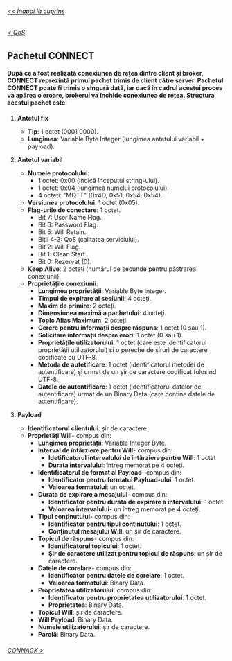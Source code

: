 ###### [<< Înapoi la cuprins](../Cuprins.md)
######  [< QoS](03.%20QoS.md) 
## Pachetul CONNECT
#### După ce a fost realizată conexiunea de rețea dintre client și broker, CONNECT reprezintă primul pachet trimis de client către server. Pachetul CONNECT poate fi trimis o singură dată, iar dacă în cadrul acestui proces va apărea o eroare, brokerul va închide conexiunea de rețea. Structura acestui pachet este:
1. **Antetul fix**
    - **Tip**: 1 octet (0001 0000).
    - **Lungimea**: Variable Byte Integer (lungimea antetului variabil + payload).

2. **Antetul variabil**
    - **Numele protocolului**:
        - 1 octet: 0x00 (indică începutul string-ului).
        - 1 octet: 0x04 (lungimea numelui protocolului).
        - 4 octeți: "MQTT" (0x4D, 0x51, 0x54, 0x54).
    - **Versiunea protocolului**: 1 octet (0x05).
    - **Flag-urile de conectare**: 1 octet.
        - Bit 7: User Name Flag.
        - Bit 6: Password Flag.
        - Bit 5: Will Retain.
        - Biții 4-3: QoS (calitatea serviciului).
        - Bit 2: Will Flag.
        - Bit 1: Clean Start.
        - Bit 0: Rezervat (0).
    - **Keep Alive**: 2 octeți (numărul de secunde pentru păstrarea conexiunii).
    - **Proprietățile conexiunii**:
        - **Lungimea proprietății**: Variable Byte Integer.
        - **Timpul de expirare al sesiunii**: 4 octeți.
        - **Maxim de primire**: 2 octeți.
        - **Dimensiunea maximă a pachetului**: 4 octeți.
        - **Topic Alias Maximum**: 2 octeți.
        - **Cerere pentru informații despre răspuns**: 1 octet (0 sau 1).
        - **Solicitare informații despre erori**: 1 octet (0 sau 1).
        - **Proprietățile utilizatorului**: 1 octet (care este identificatorul proprietății utilizatorului) și o pereche de șiruri de caractere codificate cu UTF-8.
        - **Metoda de autetificare**: 1 octet (identificatorul metodei de autentificare) și urmat de un șir de caractere codificat folosind UTF-8.
        - **Datele de autentificare**: 1 octet (identificatorul datelor de autentificare) urmat de un Binary Data (care conține datele de autentificare).
3. **Payload** 
    - **Identificatorul clientului**: șir de caractere
    - **Proprietăți Will**- compus din:
        - **Lungimea proprietății**: Variable Integer Byte.
        - **Interval de întârziere pentru Will**- compus din:
            - **Idetificatorul intervalului de întârziere pentru Will**: 1 octet
            - **Durata intervalului**: întreg memorat pe 4 octeți.
        - **Identificatorul de format al Payload**- compus din:
            - **Identificator pentru formatul Payload-ului**: 1 octet.
            - **Valoarea formatului**: un octet.
        - **Durata de expirare a mesajului**- compus din:
            - **Identificator pentru durata de expirare a intervalului**: 1 octet.
            - **Valoarea intervalului**- un întreg memorat pe 4 octeți.
        - **Tipul conținutului**- compus din:
            - **Identificator pentru tipul conținutului**: 1 octet.
            - **Conținutul mesajului Will**: un șir de caractere.
        - **Topicul de răspuns**- compus din:
            - **Identificatorul topicului**: 1 octet.
            - **Șir de caractere utilizat pentru topicul de răspuns**: un șir de caractere.
        - **Datele de corelare**- compus din:
            - **Identificator pentru datele de corelare**: 1 octet.
            - **Valoarea formatului**: Binary Data.
        - **Proprietatea utilizatorului**: compus din:
            - **Identificator pentru proprietatea utilizatorului**: 1 octet.
            - **Proprietatea**: Binary Data.
        - **Topicul Will**:  șir de caractere.
        - **Will Payload**: Binary Data.
        - **Numele utilizatorului**: șir de caractere.
        - **Parolă**: Binary Data.
###### [CONNACK >](05.%20CONNACK.md) 

